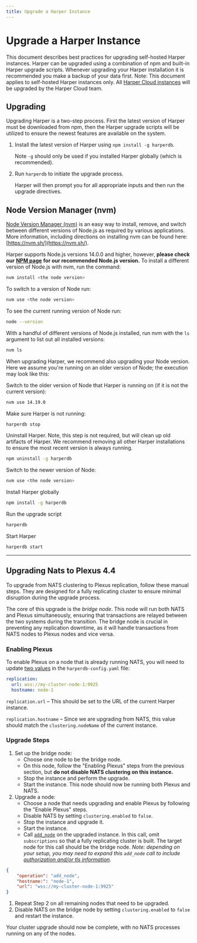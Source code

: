 ```yaml
---
title: Upgrade a Harper Instance
---
```


# Upgrade a Harper Instance

This document describes best practices for upgrading self-hosted Harper instances. Harper can be upgraded using a combination of npm and built-in Harper upgrade scripts. Whenever upgrading your Harper installation it is recommended you make a backup of your data first. Note: This document applies to self-hosted Harper instances only. All [Harper Cloud instances](harper-cloud/) will be upgraded by the Harper Cloud team.

## Upgrading

Upgrading Harper is a two-step process. First the latest version of Harper must be downloaded from npm, then the Harper upgrade scripts will be utilized to ensure the newest features are available on the system.

1. Install the latest version of Harper using `npm install -g harperdb`.

   Note `-g` should only be used if you installed Harper globally (which is recommended).

1. Run `harperdb` to initiate the upgrade process.

   Harper will then prompt you for all appropriate inputs and then run the upgrade directives.

## Node Version Manager (nvm)

[Node Version Manager (nvm)](https://nvm.sh/) is an easy way to install, remove, and switch between different versions of Node.js as required by various applications. More information, including directions on installing nvm can be found here: [https://nvm.sh/](https://nvm.sh/).

Harper supports Node.js versions 14.0.0 and higher, however, **please check our** [**NPM page**](https://www.npmjs.com/package/harperdb) **for our recommended Node.js version.** To install a different version of Node.js with nvm, run the command:

```bash
nvm install <the node version>
```

To switch to a version of Node run:

```bash
nvm use <the node version>
```

To see the current running version of Node run:

```bash
node --version
```

With a handful of different versions of Node.js installed, run nvm with the `ls` argument to list out all installed versions:

```bash
nvm ls
```

When upgrading Harper, we recommend also upgrading your Node version. Here we assume you're running on an older version of Node; the execution may look like this:

Switch to the older version of Node that Harper is running on (if it is not the current version):

```bash
nvm use 14.19.0
```

Make sure Harper is not running:

```bash
harperdb stop
```

Uninstall Harper. Note, this step is not required, but will clean up old artifacts of Harper. We recommend removing all other Harper installations to ensure the most recent version is always running.

```bash
npm uninstall -g harperdb
```

Switch to the newer version of Node:

```bash
nvm use <the node version>
```

Install Harper globally

```bash
npm install -g harperdb
```

Run the upgrade script

```bash
harperdb
```

Start Harper

```bash
harperdb start
```

---

## Upgrading Nats to Plexus 4.4

To upgrade from NATS clustering to Plexus replication, follow these manual steps. They are designed for a fully replicating cluster to ensure minimal disruption during the upgrade process.

The core of this upgrade is the _bridge node_. This node will run both NATS and Plexus simultaneously, ensuring that transactions are relayed between the two systems during the transition. The bridge node is crucial in preventing any replication downtime, as it will handle transactions from NATS nodes to Plexus nodes and vice versa.

### Enabling Plexus

To enable Plexus on a node that is already running NATS, you will need to update [two values](configuration) in the `harperdb-config.yaml` file:

```yaml
replication:
  url: wss://my-cluster-node-1:9925
  hostname: node-1
```

`replication.url` – This should be set to the URL of the current Harper instance.

`replication.hostname` – Since we are upgrading from NATS, this value should match the `clustering.nodeName` of the current instance.

### Upgrade Steps

1. Set up the bridge node:
   - Choose one node to be the bridge node.
   - On this node, follow the "Enabling Plexus" steps from the previous section, but **do not disable NATS clustering on this instance.**
   - Stop the instance and perform the upgrade.
   - Start the instance. This node should now be running both Plexus and NATS.
1. Upgrade a node:
   - Choose a node that needs upgrading and enable Plexus by following the "Enable Plexus" steps.
   - Disable NATS by setting `clustering.enabled` to `false`.
   - Stop the instance and upgrade it.
   - Start the instance.
   - Call [`add_node`](../developers/operations-api/clustering#add-node) on the upgraded instance. In this call, omit `subscriptions` so that a fully replicating cluster is built. The target node for this call should be the bridge node. _Note: depending on your setup, you may need to expand this `add_node` call to include_ [_authorization and/or tls information_](../developers/operations-api/clustering#add-node)_._

```json
{
	"operation": "add_node",
	"hostname:": "node-1",
	"url": "wss://my-cluster-node-1:9925"
}
```

1. Repeat Step 2 on all remaining nodes that need to be upgraded.
1. Disable NATS on the bridge node by setting `clustering.enabled` to `false` and restart the instance.

Your cluster upgrade should now be complete, with no NATS processes running on any of the nodes.
